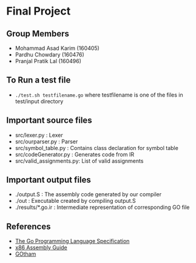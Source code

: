 # Final Project

## Group Members
* Mohammad Asad Karim (160405)
* Pardhu Chowdary (160476)
* Pranjal Pratik Lal (160496)

## To Run a test file

* `./test.sh testfilename.go`
where testfilename is one of the files in test/input directory

## Important source files

* src/lexer.py          : Lexer
* src/ourparser.py      : Parser
* src/symbol_table.py   : Contains class declaration for symbol table
* src/codeGenerator.py  : Generates code from IR
* src/valid_assignments.py: List of valid assignments

## Important output files

* ./output.S            : The assembly code generated by our compiler
* ./out                 : Executable created by compiling output.S
* ./results/*.go.ir     : Intermediate representation of corresponding GO file


## References

* [The Go Programming Language Specification](https://golang.org/ref/spec#Notation)
* [x86 Assembly Guide](http://flint.cs.yale.edu/cs421/papers/x86-asm/asm.html)
* [GOtham](https://github.com/pkhrag/cs335)
